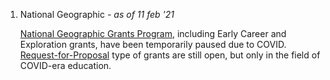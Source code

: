 <ol>
 <li>National Geographic <i>- as of 11 feb '21</i>
  <p><a href="https://www.nationalgeographic.org/funding-opportunities/grants/">National Geographic Grants Program</a>, including Early Career and Exploration grants, have been temporarily paused due to COVID. <a href="https://www.nationalgeographic.org/funding-opportunities/grants/what-we-fund/covid-19-emergency-fund-educators/">Request-for-Proposal</a> type of grants are still open, but only in the field of COVID-era education.</p>
 </li>
 

</ol>
